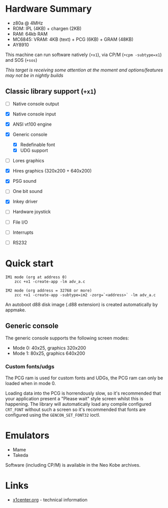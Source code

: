 # Hardware Summary

* z80a @ 4MHz
* ROM: IPL (4KB) + chargen (2KB)
* RAM: 64kb RAM
* MC6845: VRAM: 4KB (text) + PCG (6KB) + GRAM (48KB)
* AY8910

This machine can run software natively (`+x1`), via CP/M (`+cpm -subtype=x1`) and SOS (`+sos`)

_This target is receiving some attention at the moment and options/features may not be in nightly builds_

## Classic library support (`+x1`)

* [ ] Native console output
* [x] Native console input
* [x] ANSI vt100 engine
* [x] Generic console
    * [x] Redefinable font 
    * [x] UDG support
* [ ] Lores graphics 
* [x] Hires graphics (320x200 + 640x200)
* [x] PSG sound
* [ ] One bit sound
* [x] Inkey driver
* [ ] Hardware joystick
* [ ] File I/O
* [ ] Interrupts
* [ ] RS232


# Quick start

    IM1 mode (org at address 0)
        zcc +x1 -create-app -lm adv_a.c

    IM2 mode (org address = 32768 or more)
        zcc +x1 -create-app -subtype=im2 -zorg=`<address>` -lm adv_a.c


An autoboot d88 disk image (.d88 extension) is created automatically by appmake.


## Generic console

The generic console supports the following screen modes:

* Mode 0: 40x25, graphics 320x200
* Mode 1: 80x25, graphics 640x200

### Custom fonts/udgs

The PCG ram is used for custom fonts and UDGs, the PCG ram can only be loaded when in mode 0.

Loading data into the PCG is horrendously slow, so it's recommended that your application present a "Please wait" style screen whilst this is happening. The library will automatically load any compile configured `CRT_FONT` without such a screen so it's recommended that fonts are configured using the `GENCON_SET_FONT32` ioctl.

# Emulators

* Mame
* Takeda

Software (including CP/M) is available in the Neo Kobe archives. 

# Links

* [x1center.org](http://www.x1center.org/) - technical information